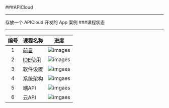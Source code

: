###APICloud
***
存放一个  APICloud 开发的  App 案例
###课程状态
***
|编号    |课程名称   | 进度   |
|:---:|-----|:---:|
|1|[前言](https://github.com/guhongyan/APICloud/tree/master/%E5%89%8D%E8%A8%80)|![images](https://raw.githubusercontent.com/wangding/courses/master/images/present100.png)|
|2|[IDE使用](https://github.com/guhongyan/APICloud/tree/master/IDE%E4%BD%BF%E7%94%A8)|![images](https://raw.githubusercontent.com/wangding/courses/master/images/present37.5.png)|
|3|软件设置|![imgaes](https://raw.githubusercontent.com/wangding/courses/master/images/present0.png)|
|4|系统架构|![imgaes](https://raw.githubusercontent.com/wangding/courses/master/images/present0.png)|
|5|端API|![imgaes](https://raw.githubusercontent.com/wangding/courses/master/images/present0.png)|
|6|云API|![imgaes](https://raw.githubusercontent.com/wangding/courses/master/images/present0.png)|